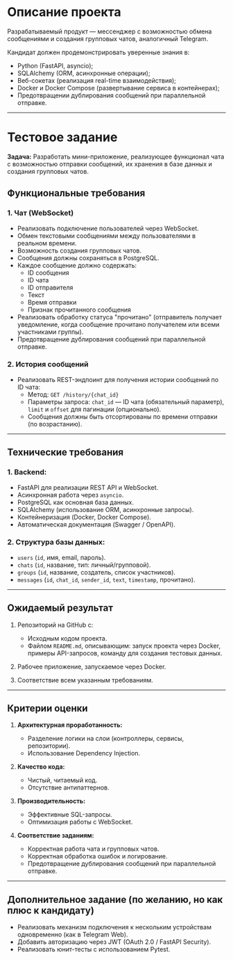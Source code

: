 # Описание проекта

Разрабатываемый продукт — мессенджер с возможностью обмена сообщениями и создания групповых чатов, аналогичный Telegram.

Кандидат должен продемонстрировать уверенные знания в:

- Python (FastAPI, asyncio);
- SQLAlchemy (ORM, асинхронные операции);
- Веб-сокетах (реализация real-time взаимодействия);
- Docker и Docker Compose (развертывание сервиса в контейнерах);
- Предотвращении дублирования сообщений при параллельной отправке.

---

# Тестовое задание

**Задача:** Разработать мини-приложение, реализующее функционал чата с возможностью отправки сообщений, их хранения в
базе данных и создания групповых чатов.

## Функциональные требования

### 1. Чат (WebSocket)

- Реализовать подключение пользователей через WebSocket.
- Обмен текстовыми сообщениями между пользователями в реальном времени.
- Возможность создания групповых чатов.
- Сообщения должны сохраняться в PostgreSQL.
- Каждое сообщение должно содержать:
    - ID сообщения
    - ID чата
    - ID отправителя
    - Текст
    - Время отправки
    - Признак прочитанного сообщения
- Реализовать обработку статуса "прочитано" (отправитель получает уведомление, когда сообщение прочитано получателем или
  всеми участниками группы).
- Предотвращение дублирования сообщений при параллельной отправке.

### 2. История сообщений

- Реализовать REST-эндпоинт для получения истории сообщений по ID чата:
    - Метод: `GET /history/{chat_id}`
    - Параметры запроса: `chat_id` — ID чата (обязательный параметр), `limit` и `offset` для пагинации (опционально).
    - Сообщения должны быть отсортированы по времени отправки (по возрастанию).

---

## Технические требования

### 1. Backend:

- FastAPI для реализации REST API и WebSocket.
- Асинхронная работа через `asyncio`.
- PostgreSQL как основная база данных.
- SQLAlchemy (использование ORM, асинхронные запросы).
- Контейнеризация (Docker, Docker Compose).
- Автоматическая документация (Swagger / OpenAPI).

### 2. Структура базы данных:

- `users` (`id`, имя, email, пароль).
- `chats` (`id`, название, тип: личный/групповой).
- `groups` (`id`, название, создатель, список участников).
- `messages` (`id`, `chat_id`, `sender_id`, `text`, `timestamp`, прочитано).

---

## Ожидаемый результат

1. Репозиторий на GitHub с:
    - Исходным кодом проекта.
    - Файлом `README.md`, описывающим: запуск проекта через Docker, примеры API-запросов, команду для создания тестовых
      данных.

2. Рабочее приложение, запускаемое через Docker.

3. Соответствие всем указанным требованиям.

---

## Критерии оценки

1. **Архитектурная проработанность:**
    - Разделение логики на слои (контроллеры, сервисы, репозитории).
    - Использование Dependency Injection.

2. **Качество кода:**
    - Чистый, читаемый код.
    - Отсутствие антипаттернов.

3. **Производительность:**
    - Эффективные SQL-запросы.
    - Оптимизация работы с WebSocket.

4. **Соответствие заданиям:**
    - Корректная работа чата и групповых чатов.
    - Корректная обработка ошибок и логирование.
    - Предотвращение дублирования сообщений при параллельной отправке.

---

## Дополнительное задание (по желанию, но как плюс к кандидату)

- Реализовать механизм подключения к нескольким устройствам одновременно (как в Telegram Web).
- Добавить авторизацию через JWT (OAuth 2.0 / FastAPI Security).
- Реализовать юнит-тесты с использованием Pytest.